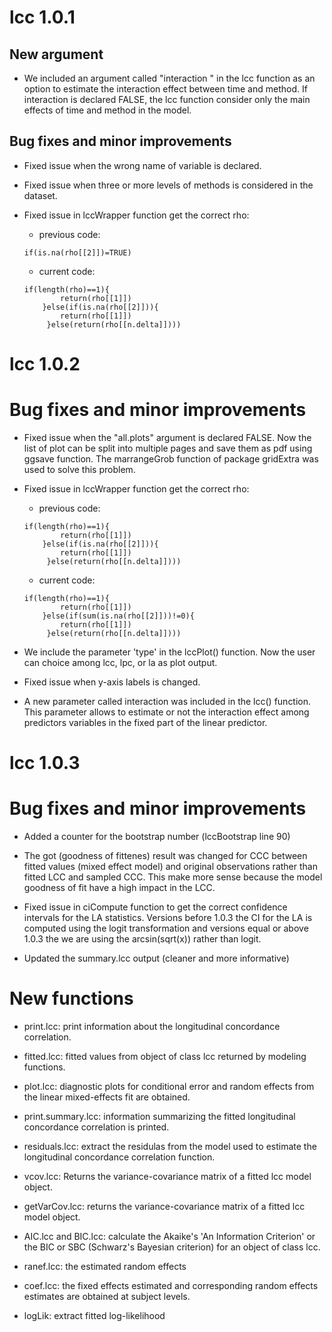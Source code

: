 # lcc 1.0.1

## New argument

*  We included an argument called "interaction " in the lcc function as
   an option to estimate the interaction effect between time and
   method. If interaction is declared FALSE, the lcc function consider
   only the main effects of time and method in the model.

## Bug fixes and minor improvements

* Fixed issue when the wrong name of variable is declared.

* Fixed issue when three or more levels of methods is considered in the
  dataset.

* Fixed issue in lccWrapper function get the correct rho:
  	* previous code:
	```
	if(is.na(rho[[2]])=TRUE)
	```
	* current code:
	```
	if(length(rho)==1){
            return(rho[[1]])
        }else(if(is.na(rho[[2]])){
            return(rho[[1]])
         }else(return(rho[[n.delta]])))
	 ```
# lcc 1.0.2

# Bug fixes and minor improvements

* Fixed issue when the "all.plots" argument is declared FALSE. Now the
list of plot can be split into multiple pages and save them as pdf
using ggsave function. The marrangeGrob function of package gridExtra
was used to solve this problem.

* Fixed issue in lccWrapper function get the correct rho:
  	* previous code:
	```
	if(length(rho)==1){
            return(rho[[1]])
        }else(if(is.na(rho[[2]])){
            return(rho[[1]])
         }else(return(rho[[n.delta]])))
   ```
   	* current code:
    ```
	if(length(rho)==1){
            return(rho[[1]])
        }else(if(sum(is.na(rho[[2]]))!=0){
            return(rho[[1]])
         }else(return(rho[[n.delta]])))
   ```
* We include the parameter 'type' in the lccPlot() function. Now the user can choice among lcc, lpc, or la as plot output.

* Fixed issue when y-axis labels is changed.

* A new parameter called interaction was included in the lcc() function. This parameter allows to estimate or not the interaction effect among predictors variables in the fixed part of the linear predictor.

# lcc 1.0.3

# Bug fixes and minor improvements

* Added a counter for the bootstrap number (lccBootstrap line 90)

* The got (goodness of fittenes) result was changed for CCC between fitted values (mixed effect model) and original observations rather than fitted LCC and sampled CCC. This make more sense because the model goodness of fit have a high impact in the LCC.

* Fixed issue in ciCompute function to get the correct confidence intervals for the LA statistics. Versions before 1.0.3 the CI for the LA is computed using the logit transformation and versions equal or above 1.0.3 the we are using the arcsin(sqrt(x)) rather than logit.

* Updated the summary.lcc output (cleaner and more informative)

# New functions

* print.lcc: print information about the longitudinal concordance correlation.

* fitted.lcc: fitted values from object of class lcc returned by modeling functions.

* plot.lcc: diagnostic plots for conditional error and random effects from the linear mixed-effects fit are obtained.

* print.summary.lcc: information summarizing the fitted longitudinal concordance correlation is printed.

* residuals.lcc: extract the residulas from the model used to estimate the longitudinal concordance correlation function.

* vcov.lcc: Returns the variance-covariance matrix of a fitted lcc model object.

* getVarCov.lcc: returns the variance-covariance matrix of a fitted lcc model object.

* AIC.lcc and BIC.lcc: calculate the Akaike's 'An Information Criterion' or the BIC or SBC (Schwarz's Bayesian criterion) for an object of class lcc.

* ranef.lcc: the estimated random effects 

* coef.lcc: the fixed effects estimated and corresponding random effects estimates are obtained at subject levels.

* logLik: extract fitted log-likelihood
